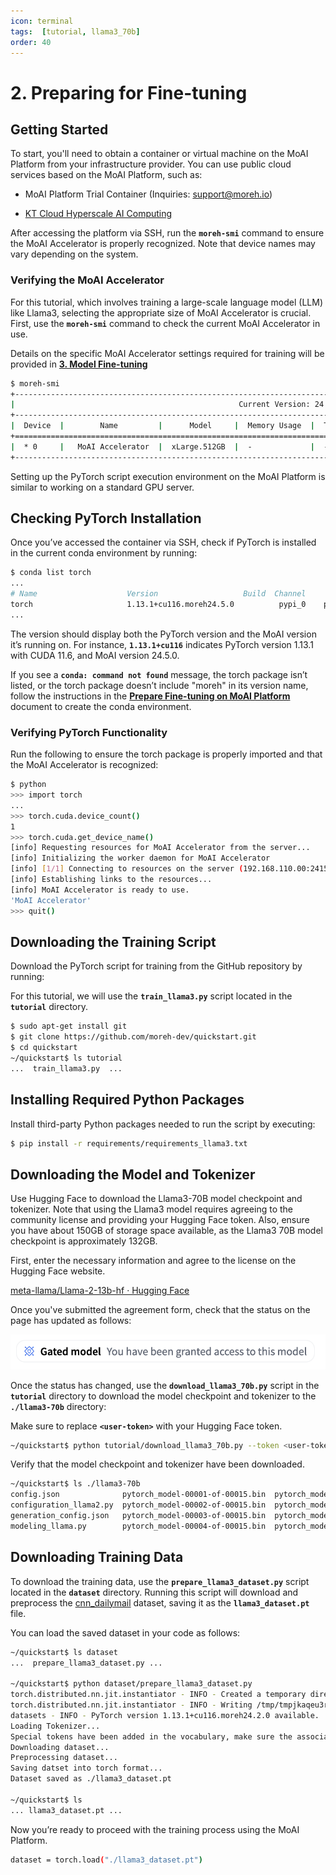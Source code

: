 ```yaml
---
icon: terminal
tags:  [tutorial, llama3_70b]
order: 40
---
```


# 2. Preparing for Fine-tuning

## Getting Started

To start, you'll need to obtain a container or virtual machine on the MoAI Platform from your infrastructure provider. You can use public cloud services based on the MoAI Platform, such as:

- MoAI Platform Trial Container (Inquiries: [support@moreh.io](mailto:support@moreh.io))

- [KT Cloud Hyperscale AI Computing](https://cloud.kt.com/solution/hyperscaleAiComputing/)

After accessing the platform via SSH, run the **`moreh-smi`** command to ensure the MoAI Accelerator is properly recognized. Note that device names may vary depending on the system.

### Verifying the MoAI Accelerator

For this tutorial, which involves training a large-scale language model (LLM) like Llama3, selecting the appropriate size of MoAI Accelerator is crucial. First, use the **`moreh-smi`** command to check the current MoAI Accelerator in use.

Details on the specific MoAI Accelerator settings required for training will be provided in [**3. Model Fine-tuning**](3_fine_tuning.md)


```bash
$ moreh-smi
+---------------------------------------------------------------------------------------------------+
|                                                  Current Version: 24.5.0  Latest Version: 24.5.0  |
+---------------------------------------------------------------------------------------------------+
|  Device  |        Name         |      Model     |  Memory Usage  |  Total Memory  |  Utilization  |
+===================================================================================================+
|  * 0     |   MoAI Accelerator  |  xLarge.512GB  |  -             |  -             |  -            |
+---------------------------------------------------------------------------------------------------+
```

Setting up the PyTorch script execution environment on the MoAI Platform is similar to working on a standard GPU server.

## Checking PyTorch Installation

Once you’ve accessed the container via SSH, check if PyTorch is installed in the current conda environment by running:

```bash
$ conda list torch
...
# Name                    Version                   Build  Channel
torch                     1.13.1+cu116.moreh24.5.0          pypi_0    pypi
...
```

The version should display both the PyTorch version and the MoAI version it’s running on. For instance, **`1.13.1+cu116`** indicates PyTorch version 1.13.1 with CUDA 11.6, and MoAI version 24.5.0.

If you see a **`conda: command not found`** message, the torch package isn’t listed, or the torch package doesn’t include "moreh" in its version name, follow the instructions in the [**Prepare Fine-tuning on MoAI Platform**](/Supported_Documents/Prepare_Fine_tuning_MoAI.md) document to create the conda environment.

### Verifying PyTorch Functionality

Run the following to ensure the torch package is properly imported and that the MoAI Accelerator is recognized:

```bash
$ python
>>> import torch
...
>>> torch.cuda.device_count()
1
>>> torch.cuda.get_device_name()
[info] Requesting resources for MoAI Accelerator from the server...
[info] Initializing the worker daemon for MoAI Accelerator
[info] [1/1] Connecting to resources on the server (192.168.110.00:24158)...
[info] Establishing links to the resources...
[info] MoAI Accelerator is ready to use.
'MoAI Accelerator'
>>> quit()
```

## Downloading the Training Script

Download the PyTorch script for training from the GitHub repository by running:

For this tutorial, we will use the **`train_llama3.py`** script located in the **`tutorial`** directory.

```bash
$ sudo apt-get install git
$ git clone https://github.com/moreh-dev/quickstart.git
$ cd quickstart
~/quickstart$ ls tutorial
...  train_llama3.py  ...
```

## Installing Required Python Packages

Install third-party Python packages needed to run the script by executing:

```bash
$ pip install -r requirements/requirements_llama3.txt
```

## Downloading the Model and Tokenizer

Use Hugging Face to download the Llama3-70B model checkpoint and tokenizer. Note that using the Llama3 model requires agreeing to the community license and providing your Hugging Face token. Also, ensure you have about 150GB of storage space available, as the Llama3 70B model checkpoint is approximately 132GB.

First, enter the necessary information and agree to the license on the Hugging Face website.

[meta-llama/Llama-2-13b-hf · Hugging Face](https://huggingface.co/meta-llama/Llama-2-13b-hf)

Once you've submitted the agreement form, check that the status on the page has updated as follows:

![](alert.png)

Once the status has changed, use the **`download_llama3_70b.py`** script in the **`tutorial`** directory to download the model checkpoint and tokenizer to the **`./llama3-70b`** directory:

Make sure to replace **`<user-token>`** with your Hugging Face token.

```bash
~/quickstart$ python tutorial/download_llama3_70b.py --token <user-token>
```

Verify that the model checkpoint and tokenizer have been downloaded.

```bash
~/quickstart$ ls ./llama3-70b
config.json              pytorch_model-00001-of-00015.bin  pytorch_model-00005-of-00015.bin  pytorch_model-00009-of-00015.bin  pytorch_model-00013-of-00015.bin  special_tokens_map.json
configuration_llama2.py  pytorch_model-00002-of-00015.bin  pytorch_model-00006-of-00015.bin  pytorch_model-00010-of-00015.bin  pytorch_model-00014-of-00015.bin  tokenizer_config.json
generation_config.json   pytorch_model-00003-of-00015.bin  pytorch_model-00007-of-00015.bin  pytorch_model-00011-of-00015.bin  pytorch_model-00015-of-00015.bin  tokenizer.json
modeling_llama.py        pytorch_model-00004-of-00015.bin  pytorch_model-00008-of-00015.bin  pytorch_model-00012-of-00015.bin  pytorch_model.bin.index.json
```
## Downloading Training Data

To download the training data, use the **`prepare_llama3_dataset.py`** script located in the **`dataset`** directory. Running this script will download and preprocess the [cnn_dailymail](https://huggingface.co/datasets/cnn_dailymail) dataset, saving it as the **`llama3_dataset.pt`** file.

You can load the saved dataset in your code as follows:

```bash
~/quickstart$ ls dataset
...  prepare_llama3_dataset.py ...

~/quickstart$ python dataset/prepare_llama3_dataset.py
torch.distributed.nn.jit.instantiator - INFO - Created a temporary directory at /tmp/tmpjkaqeu3r
torch.distributed.nn.jit.instantiator - INFO - Writing /tmp/tmpjkaqeu3r/_remote_module_non_scriptable.py
datasets - INFO - PyTorch version 1.13.1+cu116.moreh24.2.0 available.
Loading Tokenizer...
Special tokens have been added in the vocabulary, make sure the associated word embeddings are fine-tuned or trained.
Downloading dataset...
Preprocessing dataset...
Saving datset into torch format...
Dataset saved as ./llama3_dataset.pt

~/quickstart$ ls
... llama3_dataset.pt ...
```

Now you’re ready to proceed with the training process using the MoAI Platform.

```bash
dataset = torch.load("./llama3_dataset.pt")
```
